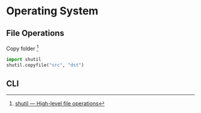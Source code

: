 # Operating System

## File Operations

Copy folder [^1]

```python
import shutil
shutil.copyfile("src", "dst")
```

## CLI


[^1]: [shutil — High-level file operations](https://docs.python.org/2/library/shutil.html)

